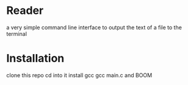 # Reader



a very simple command line interface to output the text of a file to the terminal



# Installation
clone this repo
cd into it
install gcc
gcc main.c
and BOOM
